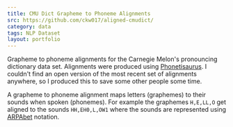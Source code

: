 ```yaml
---
title: CMU Dict Grapheme to Phoneme Alignments
src: https://github.com/ckw017/aligned-cmudict/
category: data
tags: NLP Dataset
layout: portfolio
---
```


Grapheme to phoneme alignments for the Carnegie Melon's pronouncing dictionary
data set. Alignments were produced using [Phonetisaurus](https://github.com/AdolfVonKleist/Phonetisaurus). I couldn't find an open version of the most recent set of alignments anywhere, so I produced this to save some other people some time.

A grapheme to phoneme alignment maps letters (graphemes) to their sounds when spoken (phonemes). For example the graphemes `H,E,LL,O` get aligned to the sounds `HH,EH0,L,OW1` where the sounds are represented using [ARPAbet](https://en.wikipedia.org/wiki/ARPABET) notation.